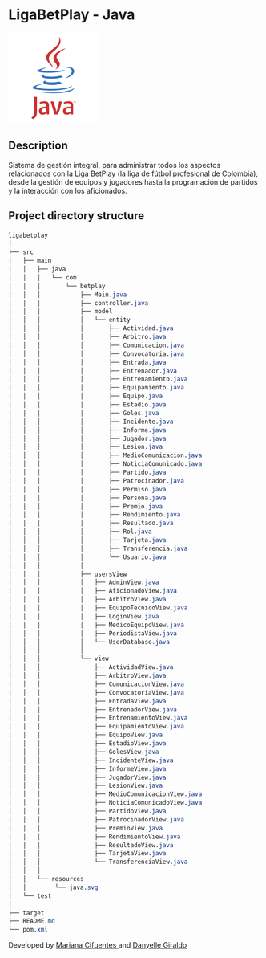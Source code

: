 # LigaBetPlay - **Java**

![logo](https://github.com/Maricifu/BetPlayLeague_JAVA/blob/main/src/main/resources/java.svg "JAVA")



## Description
Sistema de gestión integral, para administrar todos los aspectos relacionados con la Liga BetPlay (la liga de fútbol profesional de Colombia), desde la gestión de equipos y jugadores hasta la programación de partidos y la interacción con los aficionados.

## Project directory structure
```css
ligabetplay
│
├── src
│   ├── main
│   │   ├── java
│   │   │   └── com
│   │   │       └── betplay
│   │   │           ├── Main.java
│   │   │           ├── controller.java
│   │   │           ├── model
│   │   │           │   └── entity
│   │   │           │       ├── Actividad.java
│   │   │           │       ├── Arbitro.java
│   │   │           │       ├── Comunicacion.java
│   │   │           │       ├── Convocatoria.java
│   │   │           │       ├── Entrada.java
│   │   │           │       ├── Entrenador.java
│   │   │           │       ├── Entrenamiento.java
│   │   │           │       ├── Equipamiento.java
│   │   │           │       ├── Equipo.java
│   │   │           │       ├── Estadio.java
│   │   │           │       ├── Goles.java
│   │   │           │       ├── Incidente.java
│   │   │           │       ├── Informe.java
│   │   │           │       ├── Jugador.java
│   │   │           │       ├── Lesion.java
│   │   │           │       ├── MedioComunicacion.java
│   │   │           │       ├── NoticiaComunicado.java
│   │   │           │       ├── Partido.java
│   │   │           │       ├── Patrocinador.java
│   │   │           │       ├── Permiso.java
│   │   │           │       ├── Persona.java
│   │   │           │       ├── Premio.java
│   │   │           │       ├── Rendimiento.java
│   │   │           │       ├── Resultado.java
│   │   │           │       ├── Rol.java
│   │   │           │       ├── Tarjeta.java
│   │   │           │       ├── Transferencia.java
│   │   │           │       └── Usuario.java
│   │   │           │
│   │   │           ├── usersView
│   │   │           │   ├── AdminView.java
│   │   │           │   ├── AficionadoView.java
│   │   │           │   ├── ArbitroView.java
│   │   │           │   ├── EquipoTecnicoView.java
│   │   │           │   ├── LoginView.java
│   │   │           │   ├── MedicoEquipoView.java
│   │   │           │   ├── PeriodistaView.java
│   │   │           │   └── UserDatabase.java
│   │   │           │
│   │   │           └── view
│   │   │               ├── ActividadView.java
│   │   │               ├── ArbitroView.java
│   │   │               ├── ComunicacionView.java
│   │   │               ├── ConvocatoriaView.java
│   │   │               ├── EntradaView.java
│   │   │               ├── EntrenadorView.java
│   │   │               ├── EntrenamientoView.java
│   │   │               ├── EquipamientoView.java
│   │   │               ├── EquipoView.java
│   │   │               ├── EstadioView.java
│   │   │               ├── GolesView.java
│   │   │               ├── IncidenteView.java
│   │   │               ├── InformeView.java
│   │   │               ├── JugadorView.java
│   │   │               ├── LesionView.java
│   │   │               ├── MedioComunicacionView.java
│   │   │               ├── NoticiaComunicadoView.java
│   │   │               ├── PartidoView.java
│   │   │               ├── PatrocinadorView.java
│   │   │               ├── PremioView.java
│   │   │               ├── RendimientoView.java
│   │   │               ├── ResultadoView.java
│   │   │               ├── TarjetaView.java
│   │   │               └── TransferenciaView.java
│   │   │           
│   │   └── resources
│   │        └── java.svg
│   └── test
│
├── target
├── README.md
└── pom.xml
```



Developed by <a href="http://github.com/Maricifu" target="_blank">Mariana Cifuentes </a> and <a href="https://github.com/DanyelleGiraldo" target="_blank">Danyelle Giraldo</a>

